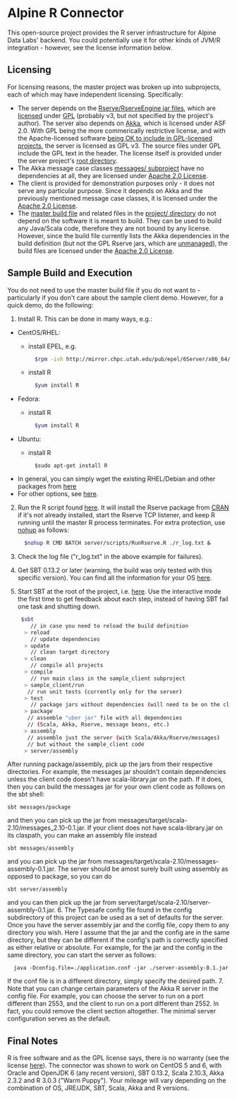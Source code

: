 Alpine R Connector
==================

This open-source project provides the R server infrastructure for Alpine Data Labs' backend. You could potentially use it for other kinds of JVM/R integration - however, see the license information below.

Licensing
---------

For licensing reasons, the master project was broken up into subprojects, each of which may have independent licensing. Specifically:

- The server depends on the [Rserve/RserveEngine jar files](http://rforge.net/Rserve/files/), which are [licensed](http://rforge.net/Rserve/) under [GPL](http://www.gnu.org/copyleft/gpl.html) (probably v3, but not specified by the project's author). The server also depends on [Akka](http://akka.io/), which is licensed under ASF 2.0. With GPL being the more commerically restrictive license, and with the Apache-licensed software [being OK to include in GPL-licensed projects](http://www.apache.org/licenses/GPL-compatibility.html), the server is licensed as GPL v3. The source files under GPL include the GPL text in the header. The license itself is provided under the server project's [root directory](https://github.com/alpinedatalabs/alpine-r/tree/master/server).
- The Akka message case classes [messages/ subproject](https://github.com/alpinedatalabs/alpine-r/tree/master/messages) have no dependencies at all, they are licensed under [Apache 2.0 License](http://www.apache.org/licenses/LICENSE-2.0.html).
- The client is provided for demonstration purposes only - it does not serve any particular purpose. Since it depends on Akka and the previously mentioned message case classes, it is licensed under the [Apache 2.0 License](http://www.apache.org/licenses/LICENSE-2.0.html).
- The [master build file](https://github.com/alpinedatalabs/alpine-r/blob/master/project/Build.scala) and related files in the [project/ directory](https://github.com/alpinedatalabs/alpine-r/tree/master/project) do not depend on the software it is meant to build. They can be used to build any Java/Scala code, therefore they are not bound by any license. However, since the build file currently lists the Akka dependencies in the build definition (but not the GPL Rserve jars, which are [unmanaged](http://www.scala-sbt.org/0.13.2/docs/Getting-Started/Library-Dependencies.html)), the build files are licensed under the [Apache 2.0 License](http://www.apache.org/licenses/LICENSE-2.0.html). 


Sample Build and Execution
--------------------------

You do not need to use the master build file if you do not want to - particularly if you don't care about the sample client demo. However, for a quick demo, do the following:

1. Install R. This can be done in many ways, e.g.: 
  - CentOS/RHEL:
      - install EPEL, e.g.
      
        ```sh
          $rpm -ivh http://mirror.chpc.utah.edu/pub/epel/6Server/x86_64/2ping-2.0-2.el6.noarch.rpm
        ```
      - install R
      
        ```sh
          $yum install R
        ```
  - Fedora:
      - install R
      
        ```sh
          $yum install R
        ```
  - Ubuntu:
      - install R
      
        ```
          $sudo apt-get install R
        ```
  - In general, you can simply wget the existing RHEL/Debian and other packages from [here](http://cran.r-project.org/bin/linux/)
  - For other options, see [here](http://cran.r-project.org/mirrors.html).
2. Run the R script found [here](https://github.com/alpinedatalabs/alpine-r/blob/master/server/scripts/RunRserve.R). It will install the Rserve package from [CRAN]() if it's not already installed, start the Rserve TCP listener, and keep R running until the master R process terminates. For extra protection, use [nohup](http://en.wikipedia.org/wiki/Nohup) as follows:

   ```sh
     $nohup R CMD BATCH server/scripts/RunRserve.R ./r_log.txt &
   ```
   
3. Check the log file ("r_log.txt" in the above example for failures).
4. Get SBT 0.13.2 or later (warning, the build was only tested with this specific version). You can find all the information for your OS [here](http://www.scala-sbt.org/release/docs/Getting-Started/Setup.html).
5. Start SBT at the root of the project, i.e. [here](https://github.com/alpinedatalabs/alpine-r). Use the interactive mode the first time to get feedback about each step, instead of having SBT fail one task and shutting down.

   ```sh
    $sbt
       // in case you need to reload the build definition
     > reload 
       // update dependencies
     > update
       // clean target directory
     > clean 
       // compile all projects
     > compile 
       // run main class in the sample_client subproject
     > sample_client/run 
      // run unit tests (currently only for the server)
     > test
       // package jars without dependencies (will need to be on the classpath)
     > package
      // assemble "uber jar" file with all dependencies
      // (Scala, Akka, Rserve, message beans, etc.)
     > assembly
      // assemble just the server (with Scala/Akka/Rserve/messages)
      // but without the sample_client code
     > server/assembly
    ```
After running package/assembly, pick up the jars from their respective directories. For example, the messages jar shouldn't contain dependencies unless the client code doesn't have scala-library.jar on the path. If it does, then you can build the messages jar for your own client code as follows on the sbt shell:

  ```
  sbt messages/package
  ```
  
and then you can pick up the jar from messages/target/scala-2.10/messages_2.10-0.1.jar. If your client does not have scala-library.jar on its claspath, you can make an assembly file instead

  ```
  sbt messages/assembly
  ```
  
and you can pick up the jar from messages/target/scala-2.10/messages-assembly-0.1.jar.
The server should be amost surely built using assembly as opposed to package, so you can do

  ```
  sbt server/assembly
  ```
  
and you can then pick up the jar from server/target/scala-2.10/server-assembly-0.1.jar.
6. The Typesafe config file found in the config subdirectory of this project can be used as a set of defaults for the server. Once you have the server assembly jar and the config file, copy them to any directory you wish. Here I assume that the jar and the config are in the same directory, but they can be different if the config's path is correctly specified as either relative or absolute. For example, for the jar and the config in the same directory, you can start the server as follows:

  ```
    java -Dconfig.file=./application.conf -jar ./server-assembly-0.1.jar
  ```
  
If the conf file is in a different directory, simply specify the desired path.
7. Note that you can change certain parameters of the Akka R server in the config file. For example, you can choose the server to run on a port different than 2553, and the client to run on a port different than 2552. In fact, you could remove the client section altogether. The minimal server configuration serves as the default.

Final Notes
-----------

R is free software and as the GPL license says, there is no warranty (see the license [here]()). The connector was shown to work on CentOS 5 and 6, with Oracle and OpenJDK 6 (any recent version), SBT 0.13.2, Scala 2.10.3, Akka 2.3.2 and R 3.0.3 ("Warm Puppy"). Your mileage will vary depending on the combination of OS, JRE/JDK, SBT, Scala, Akka and R versions.
